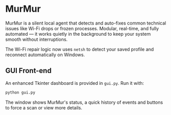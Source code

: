 # MurMur
MurMur is a silent local agent that detects and auto-fixes common technical issues like Wi-Fi drops or frozen processes. Modular, real-time, and fully automated — it works quietly in the background to keep your system smooth without interruptions.

The Wi-Fi repair logic now uses `netsh` to detect your saved profile and reconnect automatically on Windows.

## GUI Front-end

An enhanced Tkinter dashboard is provided in `gui.py`.
Run it with:

```bash
python gui.py
```

The window shows MurMur's status, a quick history of events and
buttons to force a scan or view more details.
